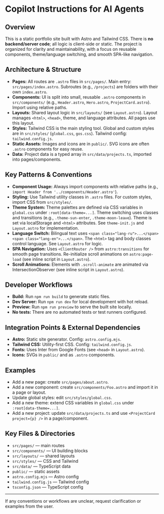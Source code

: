 
# Copilot Instructions for AI Agents

## Overview
This is a static portfolio site built with Astro and Tailwind CSS. There is **no backend/server code**; all logic is client-side or static. The project is organized for clarity and maintainability, with a focus on reusable components, theme/language switching, and smooth SPA-like navigation.

## Architecture & Structure
- **Pages:** All routes are `.astro` files in `src/pages/`. Main entry: `src/pages/index.astro`. Subroutes (e.g., `/projects`) are folders with their own `index.astro`.
- **Components:** UI is split into small, reusable `.astro` components in `src/components/` (e.g., `Header.astro`, `Hero.astro`, `ProjectCard.astro`). Import using relative paths.
- **Layouts:** Shared layout logic in `src/layouts/` (see `Layout.astro`). Layout manages `<html>`, `<head>`, theme, and language attributes. All pages use this layout.
- **Styles:** Tailwind CSS is the main styling tool. Global and custom styles are in `src/styles/` (`global.css`, `gos.css`). Tailwind config: `tailwind.config.js`.
- **Static Assets:** Images and icons are in `public/`. SVG icons are often `.astro` components for easy reuse.
- **Data:** Project data is a typed array in `src/data/projects.ts`, imported into pages/components.

## Key Patterns & Conventions
- **Component Usage:** Always import components with relative paths (e.g., `import Header from '../components/Header.astro'`).
- **Styling:** Use Tailwind utility classes in `.astro` files. For custom styles, import CSS from `src/styles/`.
- **Theme System:** Theme palettes are defined via CSS variables in `global.css` under `:root[data-theme=...]`. Theme switching uses classes and transitions (e.g., `.theme-sun-enter`, `.theme-moon-leave`). Theme is set via localStorage and `<html>` attributes. See `theme-init.js` and `Layout.astro` for implementation.
- **Language Switch:** Bilingual text uses `<span class="lang-ru">...</span><span class="lang-en">...</span>`. The `<html>` tag and body classes control language. See `Layout.astro` for logic.
- **SPA Navigation:** Uses `<ClientRouter />` from `astro:transitions` for smooth page transitions. Re-initialize scroll animations on `astro:page-load` (see inline script in `Layout.astro`).
- **Scroll Animations:** Elements with `.scroll-animate` are animated via IntersectionObserver (see inline script in `Layout.astro`).

## Developer Workflows
- **Build:** Run `npm run build` to generate static files.
- **Dev Server:** Run `npm run dev` for local development with hot reload.
- **Preview:** Run `npm run preview` to serve the built site locally.
- **No tests:** There are no automated tests or test runners configured.

## Integration Points & External Dependencies
- **Astro:** Static site generator. Config: `astro.config.mjs`.
- **Tailwind CSS:** Utility-first CSS. Config: `tailwind.config.js`.
- **Fonts:** Uses Inter from Google Fonts (see `<head>` in `Layout.astro`).
- **Icons:** SVGs in `public/` and as `.astro` components.

## Examples
- Add a new page: create `src/pages/about.astro`.
- Add a new component: create `src/components/Foo.astro` and import it in a page or layout.
- Update global styles: edit `src/styles/global.css`.
- Add a new theme: extend CSS variables in `global.css` under `:root[data-theme=...]`.
- Add a new project: update `src/data/projects.ts` and use `<ProjectCard project={p} />` in a page/component.

## Key Files & Directories
- `src/pages/` — main routes
- `src/components/` — UI building blocks
- `src/layouts/` — shared layouts
- `src/styles/` — CSS and Tailwind
- `src/data/` — TypeScript data
- `public/` — static assets
- `astro.config.mjs` — Astro config
- `tailwind.config.js` — Tailwind config
- `tsconfig.json` — TypeScript config

---
If any conventions or workflows are unclear, request clarification or examples from the user.
